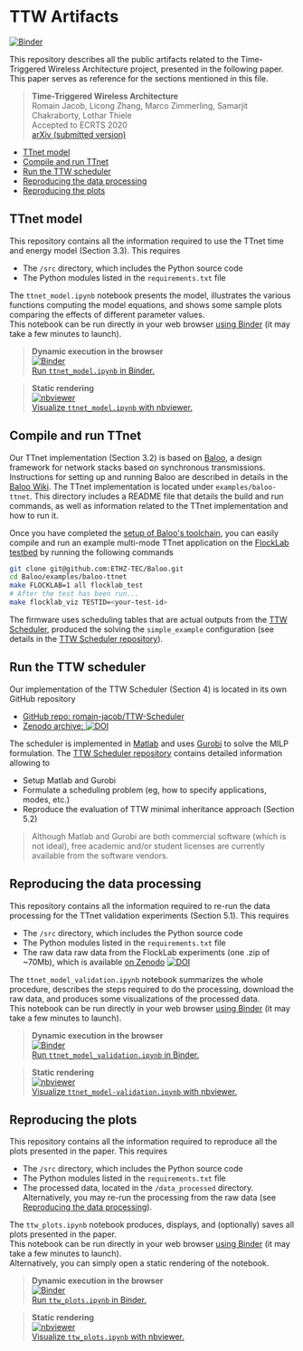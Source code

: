 # TTW Artifacts

[![Binder](https://mybinder.org/badge_logo.svg)][ttw_artifact_binder]

[ttw_artifact_binder]: https://mybinder.org/v2/gh/romain-jacob/TTW-Artifacts/master


This repository describes all the public artifacts related to the Time-Triggered Wireless Architecture project, presented in the following paper. This paper serves as reference for the sections mentioned in this file.

> **Time-Triggered Wireless Architecture**  
Romain Jacob, Licong Zhang, Marco Zimmerling, Samarjit Chakraborty, Lothar Thiele   
Accepted to ECRTS 2020  
[arXiv (submitted version)](https://arxiv.org/abs/2002.07491)

<!-- TOC depthFrom:2 depthTo:6 withLinks:1 updateOnSave:1 orderedList:0 -->

- [TTnet model](#ttnet-model)
- [Compile and run TTnet](#compile-and-run-ttnet)
- [Run the TTW scheduler](#run-the-ttw-scheduler)
- [Reproducing the data processing](#reproducing-the-data-processing)
- [Reproducing the plots](#reproducing-the-plots)

<!-- /TOC -->

<!-- ############################################### -->
## TTnet model
<!-- ############################################### -->

This repository contains all the information required to use the TTnet time and energy model (Section 3.3). This requires
+ The `/src` directory, which includes the Python source code
+ The Python modules listed in the `requirements.txt` file

The `ttnet_model.ipynb` notebook presents the model, illustrates the various functions computing the model equations, and shows some sample plots comparing the effects of different parameter values.  
This notebook can be run directly in your web browser [using Binder](https://mybinder.org/) (it may take a few minutes to launch).

> **Dynamic execution in the browser**  
[![Binder](https://mybinder.org/badge_logo.svg)  
Run `ttnet_model.ipynb` in Binder.][ttnet_model_binder]

> **Static rendering**  
[![nbviewer](https://img.shields.io/badge/render-nbviewer-orange.svg)  
Visualize `ttnet_model.ipynb` with nbviewer.][ttnet_model_nbviewer]



<!-- # Links # -->
[ttnet_model_binder]: https://mybinder.org/v2/gh/romain-jacob/TTW-Artifacts/master?filepath=.%2Fttnet_model.ipynb
[ttnet_model_nbviewer]: https://nbviewer.jupyter.org/github/romain-jacob/TTW-Artifacts/blob/master/ttnet_model.ipynb
<!-- # Links # -->

<!-- ############################################### -->
## Compile and run TTnet
<!-- ############################################### -->

Our TTnet implementation (Section 3.2) is based on [Baloo](https://github.com/ETHZ-TEC/Baloo/tree/master), a design framework for network stacks based on synchronous transmissions. Instructions for setting up and running Baloo are described in details in the [Baloo Wiki](https://github.com/ETHZ-TEC/Baloo/wiki).
The TTnet implementation is located under `examples/baloo-ttnet`. This directory includes a README file that details the build and run commands, as well as information related to the TTnet implementation and how to run it.

Once you have completed the [setup of Baloo's toolchain](https://github.com/ETHZ-TEC/Baloo/wiki#getting-started), you can easily compile and run an example multi-mode TTnet application on the [FlockLab testbed](http://flocklab.ethz.ch/) by running the following commands

```bash
git clone git@github.com:ETHZ-TEC/Baloo.git
cd Baloo/examples/baloo-ttnet
make FLOCKLAB=1 all flocklab_test
# After the test has been run...
make flocklab_viz TESTID=<your-test-id>
```

The firmware uses scheduling tables that are actual outputs from the [TTW Scheduler](#run-the-ttw-scheduler), produced the solving the `simple_example` configuration (see details in the [TTW Scheduler repository][ttw_repo]).

<!-- ############################################### -->
## Run the TTW scheduler
<!-- ############################################### -->

Our implementation of the TTW Scheduler (Section 4) is located in its own GitHub repository
+ [GitHub repo: romain-jacob/TTW-Scheduler][ttw_repo]
+ [Zenodo archive: ![DOI](https://zenodo.org/badge/DOI/10.5281/zenodo.3530665.svg)][ttw_zenodo]

The scheduler is implemented in [Matlab][1] and uses [Gurobi][2] to solve the MILP formulation. The [TTW Scheduler repository][ttw_repo] contains detailed information allowing to
+ Setup Matlab and Gurobi
+ Formulate a scheduling problem (eg, how to specify applications, modes, etc.)
+ Reproduce the evaluation of TTW minimal inheritance approach (Section 5.2)

> Although Matlab and Gurobi are both commercial software (which is not ideal), free academic and/or student licenses are currently available from the software vendors.

[1]: https://www.mathworks.com/products/matlab.html
[2]: https://www.gurobi.com/
[ttw_repo]: https://github.com/romain-jacob/TTW-Scheduler
[ttw_zenodo]: https://doi.org/10.5281/zenodo.3530665

<!-- Link and instruction to run the TTW Scheduler (Matlab (with versions) + Gurobi). Check what has been written for the thesis already (I did stuff for DRP, don't remember for TTW) -->


<!-- ############################################### -->
## Reproducing the data processing
<!-- ############################################### -->

This repository contains all the information required to re-run the data processing for the TTnet validation experiments (Section 5.1). This requires
+ The `/src` directory, which includes the Python source code
+ The Python modules listed in the `requirements.txt` file
+ The raw data raw data from the FlockLab experiments (one .zip of ~70Mb), which is available [on Zenodo](https://doi.org/10.5281/zenodo.3530721) [![DOI](https://zenodo.org/badge/DOI/10.5281/zenodo.3530721.svg)](https://doi.org/10.5281/zenodo.3530721)

The `ttnet_model_validation.ipynb` notebook summarizes the whole procedure, describes the steps required to do the processing, download the raw data, and produces some visualizations of the processed data.  
This notebook can be run directly in your web browser [using Binder](https://mybinder.org/) (it may take a few minutes to launch).

> **Dynamic execution in the browser**  
[![Binder](https://mybinder.org/badge_logo.svg)  
Run `ttnet_model_validation.ipynb` in Binder.][ttnet_model_validation_binder]

> **Static rendering**  
[![nbviewer](https://img.shields.io/badge/render-nbviewer-orange.svg)  
Visualize `ttnet_model-validation.ipynb` with nbviewer.][ttnet_model_validation_nbviewer]

<!-- # Links # -->
[ttnet_model_validation_binder]: https://mybinder.org/v2/gh/romain-jacob/TTW-Artifacts/master?filepath=.%2Fttnet_model-validation.ipynb
[ttnet_model_validation_nbviewer]: https://nbviewer.jupyter.org/github/romain-jacob/TTW-Artifacts/blob/master/ttnet_model-validation.ipynb
<!-- # Links # -->

<!-- [![Binder](https://mybinder.org/badge_logo.svg)][ttw_artifact_binder] and open the `ttnet_model_validation.ipynb` notebook; or use this
[direct link.][ttnet_model_validation_binder]


[![Binder](https://mybinder.org/badge_logo.svg)][ttw_artifact_binder] and open the `ttnet_model_validation.ipynb` notebook;

or use this
-->

<!-- ############################################### -->
## Reproducing the plots
<!-- ############################################### -->

This repository contains all the information required to reproduce all the plots presented in the paper. This requires
+ The `/src` directory, which includes the Python source code
+ The Python modules listed in the `requirements.txt` file
+ The processed data, located in the `/data_processed` directory. Alternatively, you may re-run the processing from the raw data (see [Reproducing the data processing](#reproducing-the-data-processing)).

The `ttw_plots.ipynb` notebook produces, displays, and (optionally) saves all plots presented in the paper.  
This notebook can be run directly in your web browser [using Binder](https://mybinder.org/) (it may take a few minutes to launch).  
Alternatively, you can simply open a static rendering of the notebook.

> **Dynamic execution in the browser**  
[![Binder](https://mybinder.org/badge_logo.svg)  
Run `ttw_plots.ipynb` in Binder.][ttw_plot_binder]

> **Static rendering**  
[![nbviewer](https://img.shields.io/badge/render-nbviewer-orange.svg)  
Visualize `ttw_plots.ipynb` with nbviewer.][ttw_plot_nbviewer]



<!-- # Links # -->
[ttw_plot_binder]: https://mybinder.org/v2/gh/romain-jacob/TTW-Artifacts/master?filepath=.%2Fttw_plots.ipynb
[ttw_plot_nbviewer]: https://nbviewer.jupyter.org/github/romain-jacob/TTW-Artifacts/blob/master/ttw_plots.ipynb
<!-- # Links # -->


<!-- ############################################### -- >
<!-- ## Other related resources -->
<!-- ############################################### -- >
+ TTW poster
+ Previous paper (DATE)
+ Thesis chapter -->
